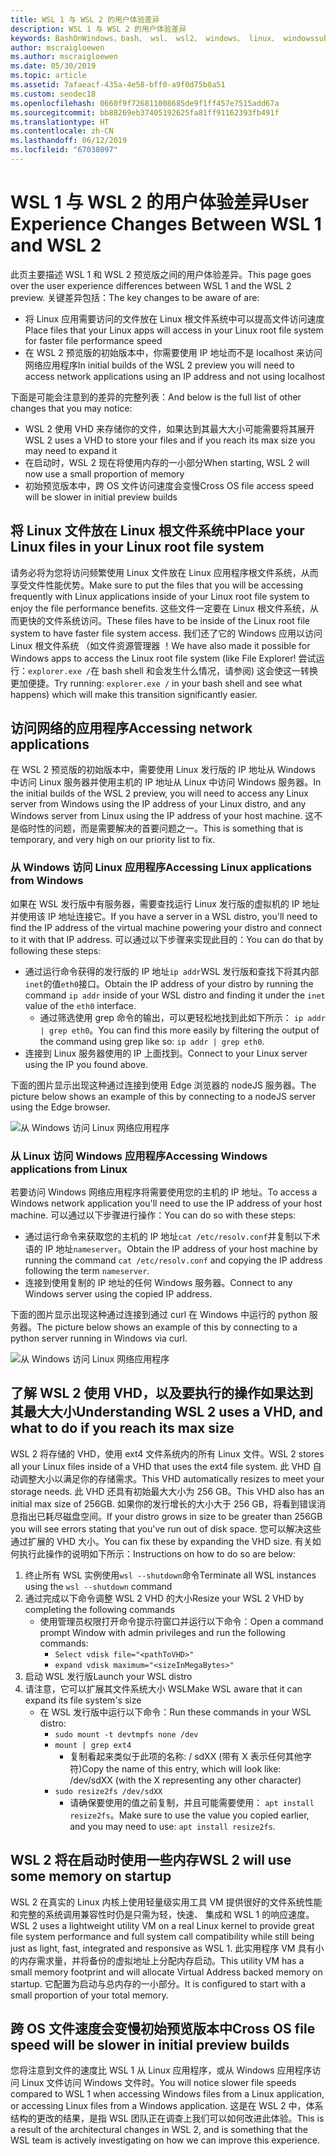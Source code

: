 ```yaml
---
title: WSL 1 与 WSL 2 的用户体验差异
description: WSL 1 与 WSL 2 的用户体验差异
keywords: BashOnWindows，bash、 wsl、 wsl2、 windows、 linux、 windowssubsystem、 ubuntu、 debian、 suse、 windows 10 的 windows 子系统
author: mscraigloewen
ms.author: mscraigloewen
ms.date: 05/30/2019
ms.topic: article
ms.assetid: 7afaeacf-435a-4e58-bff0-a9f0d75b8a51
ms.custom: seodec18
ms.openlocfilehash: 0660f9f726811008685de9f1ff457e7515add67a
ms.sourcegitcommit: bb88269eb37405192625fa81ff91162393fb491f
ms.translationtype: HT
ms.contentlocale: zh-CN
ms.lasthandoff: 06/12/2019
ms.locfileid: "67038097"
---
```

# <a name="user-experience-changes-between-wsl-1-and-wsl-2"></a><span data-ttu-id="8159e-104">WSL 1 与 WSL 2 的用户体验差异</span><span class="sxs-lookup"><span data-stu-id="8159e-104">User Experience Changes Between WSL 1 and WSL 2</span></span>

<span data-ttu-id="8159e-105">此页主要描述 WSL 1 和 WSL 2 预览版之间的用户体验差异。</span><span class="sxs-lookup"><span data-stu-id="8159e-105">This page goes over the user experience differences between WSL 1 and the WSL 2 preview.</span></span> <span data-ttu-id="8159e-106">关键差异包括：</span><span class="sxs-lookup"><span data-stu-id="8159e-106">The key changes to be aware of are:</span></span>

- <span data-ttu-id="8159e-107">将 Linux 应用需要访问的文件放在 Linux 根文件系统中可以提高文件访问速度</span><span class="sxs-lookup"><span data-stu-id="8159e-107">Place files that your Linux apps will access in your Linux root file system for faster file performance speed</span></span>
- <span data-ttu-id="8159e-108">在 WSL 2 预览版的初始版本中，你需要使用 IP 地址而不是 localhost 来访问网络应用程序</span><span class="sxs-lookup"><span data-stu-id="8159e-108">In initial builds of the WSL 2 preview you will need to access network applications using an IP address and not using localhost</span></span>

<span data-ttu-id="8159e-109">下面是可能会注意到的差异的完整列表：</span><span class="sxs-lookup"><span data-stu-id="8159e-109">And below is the full list of other changes that you may notice:</span></span>

- <span data-ttu-id="8159e-110">WSL 2 使用 VHD 来存储你的文件，如果达到其最大大小可能需要将其展开</span><span class="sxs-lookup"><span data-stu-id="8159e-110">WSL 2 uses a VHD to store your files and if you reach its max size you may need to expand it</span></span>
- <span data-ttu-id="8159e-111">在启动时，WSL 2 现在将使用内存的一小部分</span><span class="sxs-lookup"><span data-stu-id="8159e-111">When starting, WSL 2 will now use a small proportion of memory</span></span>
- <span data-ttu-id="8159e-112">初始预览版本中，跨 OS 文件访问速度会变慢</span><span class="sxs-lookup"><span data-stu-id="8159e-112">Cross OS file access speed will be slower in initial preview builds</span></span>

## <a name="place-your-linux-files-in-your-linux-root-file-system"></a><span data-ttu-id="8159e-113">将 Linux 文件放在 Linux 根文件系统中</span><span class="sxs-lookup"><span data-stu-id="8159e-113">Place your Linux files in your Linux root file system</span></span>
<span data-ttu-id="8159e-114">请务必将为您将访问频繁使用 Linux 文件放在 Linux 应用程序根文件系统，从而享受文件性能优势。</span><span class="sxs-lookup"><span data-stu-id="8159e-114">Make sure to put the files that you will be accessing frequently with Linux applications inside of your Linux root file system to enjoy the file performance benefits.</span></span> <span data-ttu-id="8159e-115">这些文件一定要在 Linux 根文件系统，从而更快的文件系统访问。</span><span class="sxs-lookup"><span data-stu-id="8159e-115">These files have to be inside of the Linux root file system to have faster file system access.</span></span> <span data-ttu-id="8159e-116">我们还了它的 Windows 应用以访问 Linux 根文件系统 （如文件资源管理器 ！</span><span class="sxs-lookup"><span data-stu-id="8159e-116">We have also made it possible for Windows apps to access the Linux root file system (like File Explorer!</span></span> <span data-ttu-id="8159e-117">尝试运行：`explorer.exe /`在 bash shell 和会发生什么情况，请参阅) 这会使这一转换更加便捷。</span><span class="sxs-lookup"><span data-stu-id="8159e-117">Try running: `explorer.exe /` in your bash shell and see what happens) which will make this transition significantly easier.</span></span> 

## <a name="accessing-network-applications"></a><span data-ttu-id="8159e-118">访问网络的应用程序</span><span class="sxs-lookup"><span data-stu-id="8159e-118">Accessing network applications</span></span>
<span data-ttu-id="8159e-119">在 WSL 2 预览版的初始版本中，需要使用 Linux 发行版的 IP 地址从 Windows 中访问 Linux 服务器并使用主机的 IP 地址从 Linux 中访问 Windows 服务器。</span><span class="sxs-lookup"><span data-stu-id="8159e-119">In the initial builds of the WSL 2 preview, you will need to access any Linux server from Windows using the IP address of your Linux distro, and any Windows server from Linux using the IP address of your host machine.</span></span> <span data-ttu-id="8159e-120">这不是临时性的问题，而是需要解决的首要问题之一。</span><span class="sxs-lookup"><span data-stu-id="8159e-120">This is something that is temporary, and very high on our priority list to fix.</span></span>

### <a name="accessing-linux-applications-from-windows"></a><span data-ttu-id="8159e-121">从 Windows 访问 Linux 应用程序</span><span class="sxs-lookup"><span data-stu-id="8159e-121">Accessing Linux applications from Windows</span></span>
<span data-ttu-id="8159e-122">如果在 WSL 发行版中有服务器，需要查找运行 Linux 发行版的虚拟机的 IP 地址并使用该 IP 地址连接它。</span><span class="sxs-lookup"><span data-stu-id="8159e-122">If you have a server in a WSL distro, you'll need to find the IP address of the virtual machine powering your distro and connect to it with that IP address.</span></span> <span data-ttu-id="8159e-123">可以通过以下步骤来实现此目的：</span><span class="sxs-lookup"><span data-stu-id="8159e-123">You can do that by following these steps:</span></span>

- <span data-ttu-id="8159e-124">通过运行命令获得的发行版的 IP 地址`ip addr`WSL 发行版和查找下将其内部`inet`的值`eth0`接口。</span><span class="sxs-lookup"><span data-stu-id="8159e-124">Obtain the IP address of your distro by running the command `ip addr` inside of your WSL distro and finding it under the `inet` value of the `eth0` interface.</span></span>
   - <span data-ttu-id="8159e-125">通过筛选使用 grep 命令的输出，可以更轻松地找到此如下所示： `ip addr | grep eth0`。</span><span class="sxs-lookup"><span data-stu-id="8159e-125">You can find this more easily by filtering the output of the command using grep like so: `ip addr | grep eth0`.</span></span>
- <span data-ttu-id="8159e-126">连接到 Linux 服务器使用的 IP 上面找到。</span><span class="sxs-lookup"><span data-stu-id="8159e-126">Connect to your Linux server using the IP you found above.</span></span>

<span data-ttu-id="8159e-127">下面的图片显示出现这种通过连接到使用 Edge 浏览器的 nodeJS 服务器。</span><span class="sxs-lookup"><span data-stu-id="8159e-127">The picture below shows an example of this by connecting to a nodeJS server using the Edge browser.</span></span>

![从 Windows 访问 Linux 网络应用程序](media/wsl2-network-w2l.jpg)

### <a name="accessing-windows-applications-from-linux"></a><span data-ttu-id="8159e-129">从 Linux 访问 Windows 应用程序</span><span class="sxs-lookup"><span data-stu-id="8159e-129">Accessing Windows applications from Linux</span></span>
<span data-ttu-id="8159e-130">若要访问 Windows 网络应用程序将需要使用您的主机的 IP 地址。</span><span class="sxs-lookup"><span data-stu-id="8159e-130">To access a Windows network application you'll need to use the IP address of your host machine.</span></span> <span data-ttu-id="8159e-131">可以通过以下步骤进行操作：</span><span class="sxs-lookup"><span data-stu-id="8159e-131">You can do so with these steps:</span></span>

- <span data-ttu-id="8159e-132">通过运行命令来获取您的主机的 IP 地址`cat /etc/resolv.conf`并复制以下术语的 IP 地址`nameserver`。</span><span class="sxs-lookup"><span data-stu-id="8159e-132">Obtain the IP address of your host machine by running the command `cat /etc/resolv.conf` and copying the IP address following the term `nameserver`.</span></span> 
- <span data-ttu-id="8159e-133">连接到使用复制的 IP 地址的任何 Windows 服务器。</span><span class="sxs-lookup"><span data-stu-id="8159e-133">Connect to any Windows server using the copied IP address.</span></span>

<span data-ttu-id="8159e-134">下面的图片显示出现这种通过连接到通过 curl 在 Windows 中运行的 python 服务器。</span><span class="sxs-lookup"><span data-stu-id="8159e-134">The picture below shows an example of this by connecting to a python server running in Windows via curl.</span></span> 

![从 Windows 访问 Linux 网络应用程序](media/wsl2-network-l2w.png)

## <a name="understanding-wsl-2-uses-a-vhd-and-what-to-do-if-you-reach-its-max-size"></a><span data-ttu-id="8159e-136">了解 WSL 2 使用 VHD，以及要执行的操作如果达到其最大大小</span><span class="sxs-lookup"><span data-stu-id="8159e-136">Understanding WSL 2 uses a VHD, and what to do if you reach its max size</span></span>
<span data-ttu-id="8159e-137">WSL 2 将存储的 VHD，使用 ext4 文件系统内的所有 Linux 文件。</span><span class="sxs-lookup"><span data-stu-id="8159e-137">WSL 2 stores all your Linux files inside of a VHD that uses the ext4 file system.</span></span> <span data-ttu-id="8159e-138">此 VHD 自动调整大小以满足你的存储需求。</span><span class="sxs-lookup"><span data-stu-id="8159e-138">This VHD automatically resizes to meet your storage needs.</span></span> <span data-ttu-id="8159e-139">此 VHD 还具有初始最大大小为 256 GB。</span><span class="sxs-lookup"><span data-stu-id="8159e-139">This VHD also has an initial max size of 256GB.</span></span> <span data-ttu-id="8159e-140">如果你的发行增长的大小大于 256 GB，将看到错误消息指出已耗尽磁盘空间。</span><span class="sxs-lookup"><span data-stu-id="8159e-140">If your distro grows in size to be greater than 256GB you will see errors stating that you've run out of disk space.</span></span> <span data-ttu-id="8159e-141">您可以解决这些通过扩展的 VHD 大小。</span><span class="sxs-lookup"><span data-stu-id="8159e-141">You can fix these by expanding the VHD size.</span></span> <span data-ttu-id="8159e-142">有关如何执行此操作的说明如下所示：</span><span class="sxs-lookup"><span data-stu-id="8159e-142">Instructions on how to do so are below:</span></span>

1. <span data-ttu-id="8159e-143">终止所有 WSL 实例使用`wsl --shutdown`命令</span><span class="sxs-lookup"><span data-stu-id="8159e-143">Terminate all WSL instances using the `wsl --shutdown` command</span></span>
2. <span data-ttu-id="8159e-144">通过完成以下命令调整 WSL 2 VHD 的大小</span><span class="sxs-lookup"><span data-stu-id="8159e-144">Resize your WSL 2 VHD by completing the following commands</span></span>
   - <span data-ttu-id="8159e-145">使用管理员权限打开命令提示符窗口并运行以下命令：</span><span class="sxs-lookup"><span data-stu-id="8159e-145">Open a command prompt Window with admin privileges and run the following commands:</span></span>
      - `Select vdisk file="<pathToVHD>"`
      - `expand vdisk maximum="<sizeInMegaBytes>"`
3. <span data-ttu-id="8159e-146">启动 WSL 发行版</span><span class="sxs-lookup"><span data-stu-id="8159e-146">Launch your WSL distro</span></span>
4. <span data-ttu-id="8159e-147">请注意，它可以扩展其文件系统大小 WSL</span><span class="sxs-lookup"><span data-stu-id="8159e-147">Make WSL aware that it can expand its file system's size</span></span>
   - <span data-ttu-id="8159e-148">在 WSL 发行版中运行以下命令：</span><span class="sxs-lookup"><span data-stu-id="8159e-148">Run these commands in your WSL distro:</span></span>
      - `sudo mount -t devtmpfs none /dev`
      - `mount | grep ext4`
         - <span data-ttu-id="8159e-149">复制看起来类似于此项的名称: / sdXX (带有 X 表示任何其他字符)</span><span class="sxs-lookup"><span data-stu-id="8159e-149">Copy the name of this entry, which will look like: /dev/sdXX (with the X representing any other character)</span></span>
      - `sudo resize2fs /dev/sdXX`
         - <span data-ttu-id="8159e-150">请确保要使用的值之前复制，并且可能需要使用： `apt install resize2fs`。</span><span class="sxs-lookup"><span data-stu-id="8159e-150">Make sure to use the value you copied earlier, and you may need to use: `apt install resize2fs`.</span></span>

## <a name="wsl-2-will-use-some-memory-on-startup"></a><span data-ttu-id="8159e-151">WSL 2 将在启动时使用一些内存</span><span class="sxs-lookup"><span data-stu-id="8159e-151">WSL 2 will use some memory on startup</span></span>
<span data-ttu-id="8159e-152">WSL 2 在真实的 Linux 内核上使用轻量级实用工具 VM 提供很好的文件系统性能和完整的系统调用兼容性时仍是只需为轻，快速、 集成和 WSL 1 的响应速度。</span><span class="sxs-lookup"><span data-stu-id="8159e-152">WSL 2 uses a lightweight utility VM on a real Linux kernel to provide great file system performance and full system call compatibility while still being just as light, fast, integrated and responsive as WSL 1.</span></span> <span data-ttu-id="8159e-153">此实用程序 VM 具有小的内存需求量，并将备份的虚拟地址上分配内存启动。</span><span class="sxs-lookup"><span data-stu-id="8159e-153">This utility VM has a small memory footprint and will allocate Virtual Address backed memory on startup.</span></span> <span data-ttu-id="8159e-154">它配置为启动与总内存的一小部分。</span><span class="sxs-lookup"><span data-stu-id="8159e-154">It is configured to start with a small proportion of your total memory.</span></span>

## <a name="cross-os-file-speed-will-be-slower-in-initial-preview-builds"></a><span data-ttu-id="8159e-155">跨 OS 文件速度会变慢初始预览版本中</span><span class="sxs-lookup"><span data-stu-id="8159e-155">Cross OS file speed will be slower in initial preview builds</span></span>
<span data-ttu-id="8159e-156">您将注意到文件的速度比 WSL 1 从 Linux 应用程序，或从 Windows 应用程序访问 Linux 文件访问 Windows 文件时。</span><span class="sxs-lookup"><span data-stu-id="8159e-156">You will notice slower file speeds compared to WSL 1 when accessing Windows files from a Linux application, or accessing Linux files from a Windows application.</span></span> <span data-ttu-id="8159e-157">这是在 WSL 2 中，体系结构的更改的结果，是指 WSL 团队正在调查上我们可以如何改进此体验。</span><span class="sxs-lookup"><span data-stu-id="8159e-157">This is a result of the architectural changes in WSL 2, and is something that the WSL team is actively investigating on how we can improve this experience.</span></span>